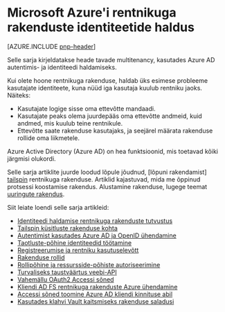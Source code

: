 <properties
   pageTitle="Identiteedi haldamise rentnikuga rakenduste | Microsoft Azure'i"
   description="Head tavad autentimine, autoriseerimine ja identiteedi haldamine rentnikuga rakendustes."
   services=""
   documentationCenter="na"
   authors="MikeWasson"
   manager="roshar"
   editor=""
   tags=""/>

<tags
   ms.service="guidance"
   ms.devlang="dotnet"
   ms.topic="article"
   ms.tgt_pltfrm="na"
   ms.workload="na"
   ms.date="06/02/2016"
   ms.author="mwasson"/>

# <a name="identity-management-for-multitenant-applications-in-microsoft-azure"></a>Microsoft Azure'i rentnikuga rakenduste identiteetide haldus

[AZURE.INCLUDE [pnp-header](../../includes/guidance-pnp-header-include.md)]

Selle sarja kirjeldatakse heade tavade multitenancy, kasutades Azure AD autentimis- ja identiteedi haldamiseks.

Kui olete hoone rentnikuga rakenduse, haldab üks esimese probleeme kasutajate identiteete, kuna nüüd iga kasutaja kuulub rentniku jaoks. Näiteks:

- Kasutajate logige sisse oma ettevõtte mandaadi.
- Kasutajate peaks olema juurdepääs oma ettevõtte andmeid, kuid andmed, mis kuulub teine rentnikule.
- Ettevõtte saate rakenduse kasutajaks, ja seejärel määrata rakenduse rollide oma liikmetele.

Azure Active Directory (Azure AD) on hea funktsioonid, mis toetavad kõiki järgmisi olukordi.

Selle sarja artiklite juurde loodud lõpule jõudnud, [lõpuni rakendamist] [ tailspin] rentnikuga rakenduse. Artiklid kajastuvad, mida me õppinud protsessi koostamise rakendus. Alustamine rakenduse, lugege teemat [uuringute rakendus](https://github.com/Azure-Samples/guidance-identity-management-for-multitenant-apps/blob/master/docs/running-the-app.md).

Siit leiate loendi selle sarja artikleid:

- [Identiteedi haldamise rentnikuga rakenduste tutvustus](guidance-multitenant-identity-intro.md)
- [Tailspin küsitluste rakenduse kohta](guidance-multitenant-identity-tailspin.md)
- [Autentimist kasutades Azure AD ja OpenID ühendamine](guidance-multitenant-identity-authenticate.md)
- [Taotluste-põhine identiteedid töötamine](guidance-multitenant-identity-claims.md)
- [Registreerumise ja rentniku kasutuselevõtt](guidance-multitenant-identity-signup.md)
- [Rakenduse rollid](guidance-multitenant-identity-app-roles.md)
- [Rollipõhine ja ressursside-põhiste autoriseerimine](guidance-multitenant-identity-authorize.md)
- [Turvaliseks taustväärtus veebi-API](guidance-multitenant-identity-web-api.md)
- [Vahemällu OAuth2 Accessi sõned](guidance-multitenant-identity-token-cache.md)
- [Kliendi AD FS rentnikuga rakenduste Azure ühendamine](guidance-multitenant-identity-adfs.md)
- [Accessi sõned toomine Azure AD kliendi kinnituse abil](guidance-multitenant-identity-client-assertion.md)
- [Kasutades klahvi Vault kaitsmiseks rakenduse saladusi](guidance-multitenant-identity-keyvault.md)

[tailspin]: https://github.com/Azure-Samples/guidance-identity-management-for-multitenant-apps
